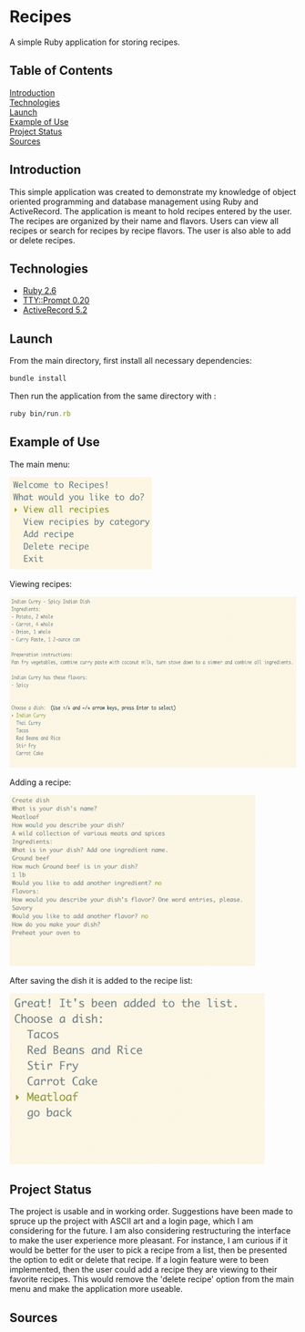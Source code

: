 <!-- 
Scope of functionalities 

Sources
-->

# Recipes 
A simple Ruby application for storing recipes. 
## Table of Contents 
[Introduction](#introduction)   
[Technologies](#technologies)   
[Launch](#launch)   
[Example of Use](#example_of_use)   
[Project Status](#project_status)   
[Sources](#sources)




## Introduction 
This simple application was created to demonstrate my knowledge of object oriented programming and database management using Ruby and ActiveRecord. The application is meant to hold recipes entered by the user. The recipes are organized by their name and flavors. Users can view all recipes or search for recipes by recipe flavors. The user is also able to add or delete recipes. 

## Technologies
- [Ruby 2.6](https://www.ruby-lang.org/en/)
- [TTY::Prompt 0.20](https://github.com/piotrmurach/tty-prompt)
- [ActiveRecord 5.2](https://rubyonrails.org/)

## Launch
From the main directory, first install all necessary dependencies: 
```ruby 
bundle install 
``` 
Then run the application from the same directory with : 
```ruby 
ruby bin/run.rb
``` 

## Example of Use 
The main menu: 

<img src="images/mainMenu.png" width=250px>

Viewing recipes: 

<img src="images/recipeList.png" height=300px>

Adding a recipe: 

<img src="images/addingDish.png" height=300px>

After saving the dish it is added to the recipe list: 

<img src="images/dishAdded.png" height=300px>


## Project Status 
The project is usable and in working order. Suggestions have been made to spruce up the project with ASCII art and a login page, which I am considering for the future. I am also considering restructuring the interface to make the user experience more pleasant. For instance, I am curious if it would be better for the user to pick a recipe from a list, then be presented the option to edit or delete that recipe. If a login feature were to been implemented, then the user could add a recipe they are viewing to their favorite recipes. This would remove the 'delete recipe' option from the main menu and make the application more useable. 

## Sources 
